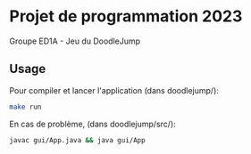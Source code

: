 # Projet de programmation 2023

Groupe ED1A - Jeu du DoodleJump

## Usage

Pour compiler et lancer l'application (dans doodlejump/):

```bash
make run
```

En cas de problème, (dans doodlejump/src/):
```bash
javac gui/App.java && java gui/App
```